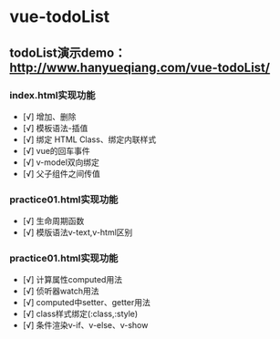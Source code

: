 # vue-todoList
## todoList演示demo：http://www.hanyueqiang.com/vue-todoList/

### index.html实现功能
- [√] 增加、删除
- [√] 模板语法-插值
- [√] 绑定 HTML Class、绑定内联样式
- [√] vue的回车事件
- [√] v-model双向绑定
- [√] 父子组件之间传值

### practice01.html实现功能
- [√] 生命周期函数
- [√] 模版语法v-text,v-html区别

### practice01.html实现功能
- [√] 计算属性computed用法
- [√] 侦听器watch用法
- [√] computed中setter、getter用法
- [√] class样式绑定(:class,:style)
- [√] 条件渲染v-if、v-else、v-show